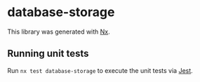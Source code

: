 # database-storage

This library was generated with [Nx](https://nx.dev).

## Running unit tests

Run `nx test database-storage` to execute the unit tests via [Jest](https://jestjs.io).

